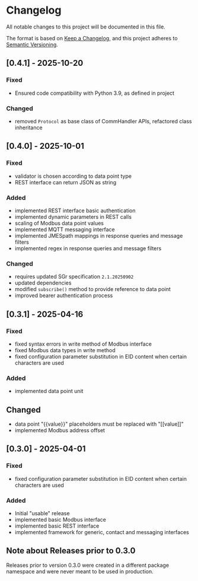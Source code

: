 # Changelog

All notable changes to this project will be documented in this file.

The format is based on [Keep a Changelog](https://keepachangelog.com/en/1.1.0/),
and this project adheres to [Semantic Versioning](https://semver.org/spec/v2.0.0.html).

## [0.4.1] - 2025-10-20

### Fixed

- Ensured code compatibility with Python 3.9, as defined in project

### Changed

- removed `Protocol` as base class of CommHandler APIs, refactored class inheritance


## [0.4.0] - 2025-10-01

### Fixed

- validator is chosen according to data point type
- REST interface can return JSON as string

### Added

- implemented REST interface basic authentication
- implemented dynamic parameters in REST calls
- scaling of Modbus data point values
- implemented MQTT messaging interface
- implemented JMESpath mappings in response queries and message filters
- implemented regex in response queries and message filters

### Changed

- requires updated SGr specification `2.1.20250902`
- updated dependencies
- modified `subscribe()` method to provide reference to data point
- improved bearer authentication process


## [0.3.1] - 2025-04-16

### Fixed

- fixed syntax errors in write method of Modbus interface
- fixed Modbus data types in write method
- fixed configuration parameter substitution in EID content when certain characters are used

### Added

- implemented data point unit

## Changed

- data point "{{value}}" placeholders must be replaced with "\[\[value\]\]"
- implemented Modbus address offset


## [0.3.0] - 2025-04-01

### Fixed

- fixed configuration parameter substitution in EID content when certain characters are used

### Added

- Initial "usable" release
- implemented basic Modbus interface
- implemented basic REST interface
- implemented framework for generic, contact and messaging interfaces


## Note about Releases prior to 0.3.0

Releases prior to version 0.3.0 were created in a different package namespace
and were never meant to be used in production.
